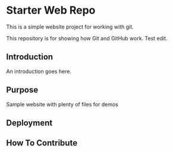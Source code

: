 # Starter Web Repo

This is a simple website project for working with git.

This repository is for showing how Git and GitHub work.
Test edit.

## Introduction

An introduction goes here.

## Purpose

Sample website with plenty of files for demos

## Deployment

## How To Contribute
